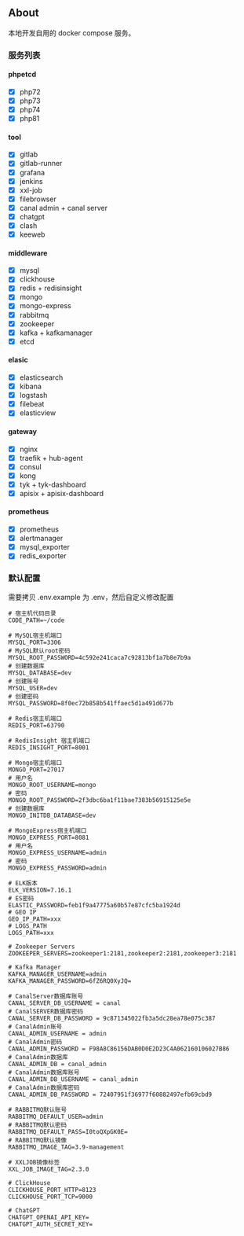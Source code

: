 About
-----

本地开发自用的 docker compose 服务。

### 服务列表

#### phpetcd

- [x] php72
- [x] php73
- [x] php74
- [x] php81

#### tool

- [x] gitlab
- [x] gitlab-runner
- [x] grafana
- [x] jenkins
- [x] xxl-job
- [x] filebrowser
- [x] canal admin + canal server
- [x] chatgpt
- [x] clash
- [x] keeweb

#### middleware

- [x] mysql
- [x] clickhouse
- [x] redis + redisinsight
- [x] mongo
- [x] mongo-express
- [x] rabbitmq
- [x] zookeeper
- [x] kafka + kafkamanager
- [x] etcd

#### elasic

- [x] elasticsearch
- [x] kibana
- [x] logstash
- [x] filebeat
- [x] elasticview

#### gateway

- [x] nginx
- [x] traefik + hub-agent
- [x] consul
- [x] kong
- [x] tyk + tyk-dashboard
- [x] apisix + apisix-dashboard

#### prometheus

- [x] prometheus
- [x] alertmanager
- [x] mysql_exporter
- [x] redis_exporter

### 默认配置

需要拷贝 .env.example 为 .env，然后自定义修改配置


```shell
# 宿主机代码目录
CODE_PATH=~/code

# MySQL宿主机端口
MYSQL_PORT=3306
# MySQL默认root密码
MYSQL_ROOT_PASSWORD=4c592e241caca7c92813bf1a7b8e7b9a
# 创建数据库
MYSQL_DATABASE=dev
# 创建账号
MYSQL_USER=dev
# 创建密码
MYSQL_PASSWORD=8f0ec72b858b541ffaec5d1a491d677b

# Redis宿主机端口
REDIS_PORT=63790

# RedisInsight 宿主机端口
REDIS_INSIGHT_PORT=8001

# Mongo宿主机端口
MONGO_PORT=27017
# 用户名
MONGO_ROOT_USERNAME=mongo
# 密码
MONGO_ROOT_PASSWORD=2f3dbc6ba1f11bae7383b56915125e5e
# 创建数据库
MONGO_INITDB_DATABASE=dev

# MongoExpress宿主机端口
MONGO_EXPRESS_PORT=8081
# 用户名
MONGO_EXPRESS_USERNAME=admin
# 密码
MONGO_EXPRESS_PASSWORD=admin

# ELK版本
ELK_VERSION=7.16.1
# ES密码
ELASTIC_PASSWORD=feb1f9a47775a60b57e87cfc5ba1924d
# GEO IP
GEO_IP_PATH=xxx
# LOGS_PATH
LOGS_PATH=xxx

# Zookeeper Servers
ZOOKEEPER_SERVERS=zookeeper1:2181,zookeeper2:2181,zookeeper3:2181

# Kafka Manager
KAFKA_MANAGER_USERNAME=admin
KAFKA_MANAGER_PASSWORD=6fZ6RQ0XyJQ=

# CanalServer数据库账号
CANAL_SERVER_DB_USERNAME = canal
# CanalSERVER数据库密码
CANAL_SERVER_DB_PASSWORD = 9c871345022fb3a5dc28ea78e075c387
# CanalAdmin账号
CANAL_ADMIN_USERNAME = admin
# CanalAdmin密码
CANAL_ADMIN_PASSWORD = F98A8C86156DAB0D0E2D23C4A062160106027B86
# CanalAdmin数据库
CANAL_ADMIN_DB = canal_admin
# CanalAdmin数据库账号
CANAL_ADMIN_DB_USERNAME = canal_admin
# CanalAdmin数据库密码
CANAL_ADMIN_DB_PASSWORD = 72407951f36977f60882497efb69cbd9

# RABBITMQ默认账号
RABBITMQ_DEFAULT_USER=admin
# RABBITMQ默认密码
RABBITMQ_DEFAULT_PASS=I0toQXpGK0E=
# RABBITMQ默认镜像
RABBITMQ_IMAGE_TAG=3.9-management

# XXLJOB镜像标签
XXL_JOB_IMAGE_TAG=2.3.0

# ClickHouse
CLICKHOUSE_PORT_HTTP=8123
CLICKHOUSE_PORT_TCP=9000

# ChatGPT
CHATGPT_OPENAI_API_KEY=
CHATGPT_AUTH_SECRET_KEY=
```